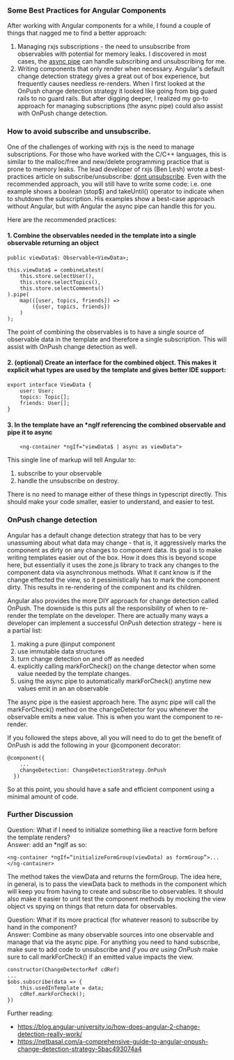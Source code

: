 ### Some Best Practices for Angular Components
After working with Angular components for a while, I found a couple of things that nagged me to find a better approach:
1) Managing rxjs subscriptions - the need to unsubscribe from observables with potential for memory leaks. I discovered in most cases,
the [async pipe](https://angular.io/api/common/AsyncPipe#description) can handle subscribing and unsubscribing for me.
2) Writing components that only render when necessary. Angular's default change detection strategy gives a great out of box
experience, but frequently causes needless re-renders.
When I first looked at the OnPush change detection strategy it looked like going from big guard rails to no guard rails.
But after digging deeper, I realized my go-to approach for managing subscriptions (the async pipe) could also assist with OnPush change detection.  

### How to avoid subscribe and unsubscribe.

One of the challenges of working with rxjs is the need to manage subscriptions. For those who have worked with the C/C++ languages, this is similar to the malloc/free and new/delete programming practice that is prone to memory leaks.  The lead developer of rxjs (Ben Lesh) wrote a best-practices article on subscribe/unsubscribe: [dont unsubscribe](https://medium.com/@benlesh/rxjs-dont-unsubscribe-6753ed4fda87). Even with the recommended approach, you will still have to write some code: i.e. one example shows a boolean (stop$) and takeUntil() operator to indicate when to shutdown the subscription.
His examples show a best-case approach without Angular, but with Angular the async pipe can handle this for you.

Here are the recommended practices:

#### 1. Combine the observables needed in the template into a single observable returning an object

```
public viewData$: Observable<ViewData>;

this.viewData$ = combineLatest(
    this.store.selectUser(),
    this.store.selectTopics(),
    this.store.selectComments()
).pipe(
    map(([user, topics, friends]) =>
        ({user, topics, friends})
    )
);
```
The point of combining the observables is to have a single source of observable data in the template and therefore a single subscription. This will assist with OnPush change detection as well.
#### 2. (optional) Create an interface for the combined object. This makes it explicit what types are used by the template and gives better IDE support:
```
export interface ViewData {
    user: User;
    topics: Topic[];
    friends: User[];
}
```
#### 3. In the template have an *ngIf referencing the combined observable and pipe it to async
```
    <ng-container *ngIf="viewData$ | async as viewData">
```

This single line of markup will tell Angular to:
1) subscribe to your observable
2) handle the unsubscribe on destroy. 

There is no need to manage either of these things in typescript directly. This should make your code smaller, easier to understand,
and easier to test.

### OnPush change detection

Angular has a default change detection strategy that has to be very unassuming about what data may change - that is, it aggressively marks the component as dirty on any changes to component data. Its goal is to make writing templates easier out of the box. How it does this is beyond scope here, but essentially it uses the zone.js library to track any changes to the component data via asynchronous methods. What it cant know is if the change effected the view, so it pessimistically has to mark the component dirty. This results in re-rendering of the component and its children. 

Angular also provides the more DIY approach for change detection called OnPush. The downside is this puts all the responsibility of when to re-render the template on the developer. There are actually many ways a developer can implement a successful OnPush detection strategy - here is a partial list:
1) making a pure @input component
2) use immutable data structures
3) turn change detection on and off as needed
4) explicitly calling markForCheck() on the change detector when some value needed by the template changes.
5) using the async pipe to automatically markForCheck() anytime new values emit in an an observable

The async pipe is the easiest approach here. The async pipe will call the markForCheck() method on the changeDetector for you whenever the observable emits a new value. This is when you want the component to re-render.

If you followed the steps above, all you will need to do to get the benefit of OnPush is add the following in your @component decorator:

```
@component({
    ...
    changeDetection: ChangeDetectionStrategy.OnPush
  })
```
So at this point, you should have a safe and efficient component using a minimal amount of code.

### Further Discussion
Question: What if I need to initialize something like a reactive form before the template renders?   
Answer: add an *ngIf as so:

```<ng-container *ngIf=“initializeFormGroup(viewData) as formGroup”>...</ng-container>```

The method takes the viewData and returns the formGroup. The idea here, in general, is to pass the viewData back to methods in the component which will keep you from having to create and subscribe to observables. It should also make it easier to unit test the component methods by mocking the view object vs spying on things that return data for observables.

Question: What if its more practical (for whatever reason) to subscribe by hand in the component?  
Answer: Combine as many observable sources into one observable and manage that via the async pipe. For anything you need to hand subscribe, make sure to add code to unsubscribe and *if you are using OnPush* make sure to call markForCheck() if an emitted value impacts the view.

```
constructor(ChangeDetectorRef cdRef)
...
$obs.subscribe(data => {
    this.usedInTemplate = data;
    cdRef.markForCheck();
})
```

Further reading:
- https://blog.angular-university.io/how-does-angular-2-change-detection-really-work/
- https://netbasal.com/a-comprehensive-guide-to-angular-onpush-change-detection-strategy-5bac493074a4
